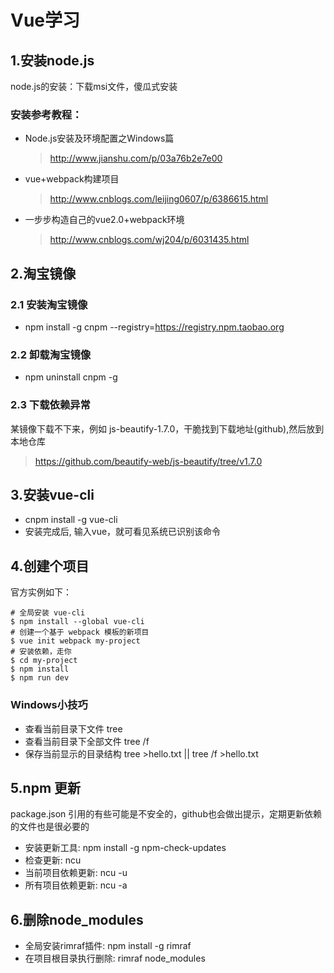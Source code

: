 # Vue学习

## 1.安装node.js
node.js的安装：下载msi文件，傻瓜式安装

### 安装参考教程：
- Node.js安装及环境配置之Windows篇
  > http://www.jianshu.com/p/03a76b2e7e00
- vue+webpack构建项目
  > http://www.cnblogs.com/leijing0607/p/6386615.html
- 一步步构造自己的vue2.0+webpack环境
  > http://www.cnblogs.com/wj204/p/6031435.html


## 2.淘宝镜像
### 2.1 安装淘宝镜像
* npm install -g cnpm --registry=https://registry.npm.taobao.org 
### 2.2 卸载淘宝镜像
* npm uninstall cnpm -g

### 2.3 下载依赖异常
某镜像下载不下来，例如 js-beautify-1.7.0，干脆找到下载地址(github),然后放到本地仓库
> https://github.com/beautify-web/js-beautify/tree/v1.7.0


## 3.安装vue-cli
* cnpm install -g vue-cli
* 安装完成后, 输入vue，就可看见系统已识别该命令


## 4.创建个项目
官方实例如下：
```
# 全局安装 vue-cli
$ npm install --global vue-cli
# 创建一个基于 webpack 模板的新项目
$ vue init webpack my-project
# 安装依赖，走你
$ cd my-project
$ npm install
$ npm run dev
```
### Windows小技巧
* 查看当前目录下文件 tree
* 查看当前目录下全部文件 tree /f
* 保存当前显示的目录结构 tree >hello.txt  || tree /f >hello.txt


## 5.npm 更新
package.json 引用的有些可能是不安全的，github也会做出提示，定期更新依赖的文件也是很必要的

* 安装更新工具: npm install -g npm-check-updates
* 检查更新: ncu
* 当前项目依赖更新: ncu -u
* 所有项目依赖更新: ncu -a
## 6.删除node_modules
* 全局安装rimraf插件: npm install -g rimraf
* 在项目根目录执行删除: rimraf node_modules

